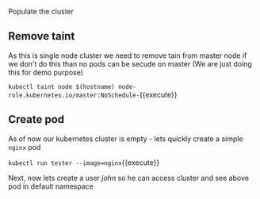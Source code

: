Populate the cluster

## Remove taint 

As this is single node cluster we need to remove tain from master node 
if we don't do this than no pods can be secude on master (We are just doing this for demo purpose) 

`kubectl taint node $(hostname) node-role.kubernetes.io/master:NoSchedule-`{{execute}}

## Create pod 

As of now our kubernetes cluster is empty - lets quickly create a simple `nginx` pod 

`kubectl run tester --image=nginx`{{execute}} 

Next, now lets create a user *john* so he can access cluster and see above pod in default namespace